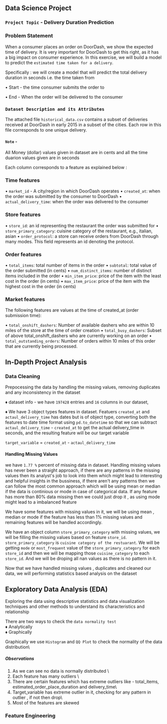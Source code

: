 ## Data Science Project

### `Project Topic` - Delivery Duration Prediction

### Problem Statement

When a consumer places an order on DoorDash, we show the expected time of delivery. It is very important for DoorDash to get this right, as it has a big impact on consumer experience. In this exercise, we will build a model to predict the `estimated time taken for a delivery`.

Specifically : we will create a model that will predict the total delivery duration in seconds 
i.e. the time taken from 

• Start - the time consumer submits the order to

• End - When the order will be delivered to the consumer 

### `Dataset Description and its Attributes`

The attached file `historical_data.csv` contains a subset of deliveries received at DoorDash in early 2015 in a subset of the cities. Each row in this file corresponds to one unique delivery. 

#### `Note` - 
All Money (dollar) values given in dataset are in cents and all the time duarion values given are in seconds

Each column corresponds to a feature as explained below : 

### Time features 
• `market_id` - A city/region in which DoorDash operates
• `created_at`: when the order was submitted by the consumer to DoorDash
• `actual_delivery_time`: when the order was delivered to the consumer

### Store features

• `store_id`: an id representing the restaurant the order was submitted for 
• `store_primary_category`: cuisine category of the restaurant, e.g., italian, asian
• `order_protocol`: a store can receive orders from DoorDash through many modes. This field represents an id denoting the protocol.

### Order features

• `total_items`: total number of items in the order
• `subtotal`: total value of the order submitted (in cents)
• `num_distinct_items`: number of distinct items included in the order
• `min_item_price`: price of the item with the least cost in the order (in cents)
• `max_item_price`: price of the item with the highest cost in the order (in cents)

### Market features

The following features are values at the time of created_at (order submission time):

• `total_onshift_dashers`: Number of available dashers who are within 10 miles of the store at the time of order creation
• `total_busy_dashers`: Subset of above total_onshift_dashers who are currently working on an order
• `total_outstanding_orders`: Number of orders within 10 miles of this order that are currently being processed.


## In-Depth Project Analysis 

### Data Cleaning 

Prepocessing the data by handling the missing values, removing duplicates and any inconsistency in the dataset

♦ dataset info - we have `197428` entries and `16` columns in our dataset,


♦ We have 3 object types features in dataset. Featuers `created_at` and `actaul_delivery_time` has dates but is of object type, converting both the features to date time format using `pd.to_datetime` so that we can subtract `actaul_delivery_time` - `created_at` to get the actual delivery_time in seconds, and the resulting feature will be our target variable 

`target_variable` = `created_at` - `actaul_delivery_time`

#### Handling Missing Values

we have `1.77 %` percent of missing data in dataset. Handling missing values has never been a straight approach, if there are any patterns in the missing values then its analyst's job to look into them which might lead to interesting and helpful insights in the bussiness, if there aren't any patterns then we can follow the most common approach which will be using mean or median if the data is continious or mode in case of categorical data. If any feature has more than 80% data missing then we could just drop it , as using mode might lead to a imbalanced feature

We have some features with missing values in it, we will be using mean , median or mode if the feature has less than 1% missing values and remaining features will be handled accordingly. 

We have an object column `store_primary_category` with missing values, we will be filling the missing values based on feature `store_id`. `store_primary_category` is `cuisine category of the restuarant`. We will be getting `mode` or `most_frequent` value of the `store_primary_category` for each `store_id` and then we will be mapping those `cuisine_category` to each `store_id`. And we will be droping all nan values as there is no pattern in it.

Now that we have handled missing values , duplicates and cleaned our data, we will performing  statistics based analysis on the dataset

## Exploratory Data Analysis (EDA)

Exploring the data using descriptive statistics and data visualization techniques and other methods to understand its characteristics and relationship

There are two ways to check the `data normality test`\
♦ Analytically\
♦ Graphically

Graphically we use `Histogram` and `QQ Plot` to check the normality of the data distribution\

##### Observations 
1. As we can see no data is normally distributed \
2. Each feature has many outliers \
3. There are certain features which has extreme outliers like - total_items,                  estimated_order_place_duration and delivery_time\
4. Target_variable has extreme outlier in it, checking for any pattern in outlier , if not then drop\
5. Most of the features are skewed

### Feature Engineering 



